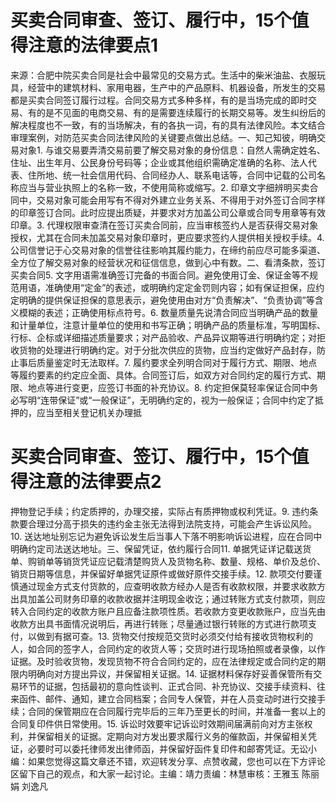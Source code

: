# 买卖合同审查、签订、履行中，15个值得注意的法律要点1

来源：合肥中院买卖合同是社会中最常见的交易方式。生活中的柴米油盐、衣服玩具，经营中的建筑材料、家用电器，生产中的产品原料、机器设备，所发生的交易都是买卖合同签订履行过程。合同交易方式多种多样，有的是当场完成的即时交易、有的是不见面的电商交易、有的是需要连续履行的长期交易等。发生纠纷后的解决程度也不一致，有的当场解决，有的各执一词，有的具有法律风险。本文结合审理案例，对防范买卖合同法律风险的关键要点做出总结。一、知己知彼，明确交易对象1. 与谁交易要弄清交易前要了解交易对象的身份信息：自然人需确定姓名、住址、出生年月、公民身份号码等；企业或其他组织需确定准确的名称、法人代表、住所地、统一社会信用代码、合同经办人、联系电话等，合同中记载的公司名称应当与营业执照上的名称一致，不使用简称或缩写。2. 印章文字细辨明买卖合同中，交易对象可能会用写有不得对外建立业务关系、不得用于对外签订合同字样的印章签订合同。此时应提出质疑，并要求对方加盖公司公章或合同专用章等有效印章。3. 代理权限审查清在签订买卖合同前，应当审核签约人是否获得交易对象授权，尤其在合同未加盖交易对象印章时，更应要求签约人提供相关授权手续。4. 公司信誉记于心交易对象的信誉往往影响其履约能力，在缔约前应尽可能多渠道、全方位了解交易对象的经营状况和征信信息，做到心中有数。二、看清条款，签订买卖合同5. 文字用语需准确签订完备的书面合同。避免使用订金、保证金等不规范用语，准确使用“定金”的表述，或明确约定定金罚则内容；如有保证担保，应约定明确的提供保证担保的意思表示，避免使用由对方“负责解决”、“负责协调”等含义模糊的表述；正确使用标点符号。6. 数量质量先说清合同应当明确产品的数量和计量单位，注意计量单位的使用和书写正确；明确产品的质量标准，写明国标、行标、企标或详细描述质量要求；对产品验收、产品异议期等进行明确约定；对拒收货物的处理进行明确约定。对于分批次供应的货物，应当约定做好产品封存，防止事后质量鉴定时无法取样。7. 履约要求全列明合同对于履行方式、期限、地点等履约要素的约定应全面、具体。合同签订后，如双方对合同约定的履行方式、期限、地点等进行变更，应签订书面的补充协议。8. 约定担保莫轻率保证合同中务必写明“连带保证”或“一般保证”，无明确约定的，视为一般保证；合同中约定了抵押的，应当至相关登记机关办理抵

# 买卖合同审查、签订、履行中，15个值得注意的法律要点2

押物登记手续；约定质押的，办理交接，实际占有质押物或权利凭证。9. 违约条款要合理过分高于损失的违约金主张无法得到法院支持，可能会产生诉讼风险。10. 送达地址别忘记为避免诉讼发生后当事人下落不明影响诉讼进程，应在合同中明确约定司法送达地址。三、保留凭证，依约履行合同11. 单据凭证详记载送货单、购销单等销货凭证应记载清楚购货人及货物名称、数量、规格、单价及总价、销货日期等信息，并保留好单据凭证原件或做好原件交接手续。12. 款项交付要谨慎通过现金方式支付货款的，应查明收款方经办人是否有收款权限，并要求收款方出具加盖公司财务印章的收款收据并注明现金收讫；通过转账方式支付款项，则应转入合同约定的收款方账户且应备注款项性质。若收款方变更收款账户，应当先由收款方出具书面情况说明后，再进行转账；尽量通过银行转账的方式进行款项支付，以做到有据可查。13. 货物交付按规范交货时必须交付给有接收货物权利的人，如合同的签字人，合同约定的收货人等；交货时进行现场拍照或者录像，以作证据。及时验收货物，发现货物不符合合同约定的，应在法律规定或合同约定的期限内明确向对方提出异议，并保留相关证据。14. 证据材料保存好妥善保管所有交易环节的证据，包括最初的意向性谈判、正式合同、补充协议、交接手续资料、往来函件、邮件、通知，建立合同档案；合同专人保管，并在人员变动时进行交接手续；合同的保管期应在合同履行完毕后的三年乃至更长的时间，并准备一套以上的合同复印件供日常使用。15. 诉讼时效要牢记诉讼时效期间届满前向对方主张权利，并保留相关的证据。定期向对方发出要求履行义务的催款函，并保留相关凭证，必要时可以委托律师发出律师函，并保留好函件复印件和邮寄凭证。无讼小编：如果您觉得这篇文章还不错，欢迎转发分享、点赞收藏，您也可以在下方评论区留下自己的观点，和大家一起讨论。主编：靖力责编：林慧审核：王雅玉 陈丽娟 刘逸凡

